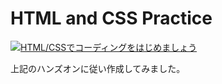 # HTML and CSS Practice

[![HTML/CSSでコーディングをはじめましょう](https://img.youtube.com/vi/VhT8sViUqPM/0.jpg)](https://www.youtube.com/watch?v=VhT8sViUqPM)

上記のハンズオンに従い作成してみました。

